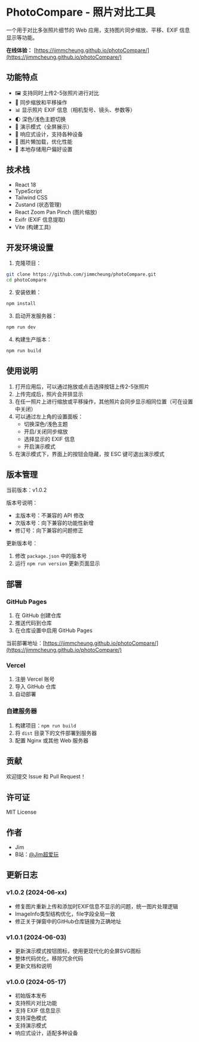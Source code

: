 # PhotoCompare - 照片对比工具

一个用于对比多张照片细节的 Web 应用，支持图片同步缩放、平移、EXIF 信息显示等功能。

**在线体验：** [https://jimmcheung.github.io/photoCompare/](https://jimmcheung.github.io/photoCompare/)

## 功能特点

- 🖼️ 支持同时上传2-5张照片进行对比
- 🔄 同步缩放和平移操作
- 📊 显示照片 EXIF 信息（相机型号、镜头、参数等）
- 🌓 深色/浅色主题切换
- 🎯 演示模式（全屏展示）
- 📱 响应式设计，支持各种设备
- 🚀 图片懒加载，优化性能
- 💾 本地存储用户偏好设置

## 技术栈

- React 18
- TypeScript
- Tailwind CSS
- Zustand (状态管理)
- React Zoom Pan Pinch (图片缩放)
- Exifr (EXIF 信息提取)
- Vite (构建工具)

## 开发环境设置

1. 克隆项目：
```bash
git clone https://github.com/jimmcheung/photoCompare.git
cd photoCompare
```

2. 安装依赖：
```bash
npm install
```

3. 启动开发服务器：
```bash
npm run dev
```

4. 构建生产版本：
```bash
npm run build
```

## 使用说明

1. 打开应用后，可以通过拖放或点击选择按钮上传2-5张照片
2. 上传完成后，照片会并排显示
3. 在任一照片上进行缩放或平移操作，其他照片会同步显示相同位置（可在设置中关闭）
4. 可以通过左上角的设置面板：
   - 切换深色/浅色主题
   - 开启/关闭同步缩放
   - 选择显示的 EXIF 信息
   - 开启演示模式
5. 在演示模式下，界面上的按钮会隐藏，按 ESC 键可退出演示模式

## 版本管理

当前版本：v1.0.2

版本号说明：
- 主版本号：不兼容的 API 修改
- 次版本号：向下兼容的功能性新增
- 修订号：向下兼容的问题修正

更新版本号：
1. 修改 `package.json` 中的版本号
2. 运行 `npm run version` 更新页面显示

## 部署

### GitHub Pages
1. 在 GitHub 创建仓库
2. 推送代码到仓库
3. 在仓库设置中启用 GitHub Pages

当前部署地址：[https://jimmcheung.github.io/photoCompare/](https://jimmcheung.github.io/photoCompare/)

### Vercel
1. 注册 Vercel 账号
2. 导入 GitHub 仓库
3. 自动部署

### 自建服务器
1. 构建项目：`npm run build`
2. 将 `dist` 目录下的文件部署到服务器
3. 配置 Nginx 或其他 Web 服务器

## 贡献

欢迎提交 Issue 和 Pull Request！

## 许可证

MIT License

## 作者

- Jim
- B站：[@Jim超爱玩](https://space.bilibili.com/13818699)

## 更新日志

### v1.0.2 (2024-06-xx)
- 修复图片重新上传和添加时EXIF信息不显示的问题，统一图片处理逻辑
- ImageInfo类型结构优化，file字段全局一致
- 修正关于弹窗中的GitHub仓库链接为正确地址

### v1.0.1 (2024-06-03)
- 更新演示模式按钮图标，使用更现代化的全屏SVG图标
- 整体代码优化，移除冗余代码
- 更新文档和说明

### v1.0.0 (2024-05-17)
- 初始版本发布
- 支持照片对比功能
- 支持 EXIF 信息显示
- 支持深色模式
- 支持演示模式
- 响应式设计，适配多种设备
